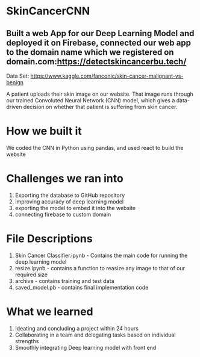 # SkinCancerCNN

## Built a web App for our Deep Learning Model and deployed it on Firebase, connected our web app to the domain name which we registered on domain.com:https://detectskincancerbu.tech/


Data Set: https://www.kaggle.com/fanconic/skin-cancer-malignant-vs-benign

A patient uploads their skin image on our website. That image runs through our trained Convoluted Neural Network (CNN) model, which gives a data-driven decision on whether that patient is suffering from skin cancer.

# How we built it
We coded the CNN in Python using pandas, and used react to build the website 

# Challenges we ran into
1) Exporting the database to GitHub repository 
2) improving accuracy of deep learning model 
3) exporting the model to embed it into the website 
4) connecting firebase to custom domain

# File Descriptions
1) Skin Cancer Classifier.ipynb - Contains the main code for running the deep learning model 
2) resize.ipynb - contains a function to reasize any image to that of our required size
3) archive - contains training and test data 
4) saved_model.pb - contains final implementation code

# What we learned
1) Ideating and concluding a project within 24 hours 
2) Collaborating in a team and delegating tasks based on individual strengths
3) Smoothly integrating Deep learning model with front end 

